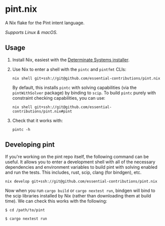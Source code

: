 # pint.nix

A Nix flake for the Pint intent language.

*Supports Linux & macOS.*

## Usage

1. Install Nix, easiest with the [Determinate Systems installer](https://github.com/DeterminateSystems/nix-installer).

2. Use Nix to enter a shell with the `pintc` and `pintfmt` CLIs:

   ```console
   nix shell git+ssh://git@github.com/essential-contributions/pint.nix
   ```

   By default, this installs `pintc` with solving capabilities (via the
   `pintWithSolver` package) by binding to `scip`. To build `pintc` purely with
   constraint checking capabilities, you can use:

   ```console
   nix shell git+ssh://git@github.com/essential-contributions/pint.nix#pint
   ```

3. Check that it works with:
   ```console
   pintc -h
   ```

## Developing pint

If you're working on the pint repo itself, the following command can be
useful. It allows you to enter a development shell with all of the necessary
dependencies and environment variables to build pint with solving enabled and
run the tests. This includes, rust, scip, clang (for bindgen), etc.

```console
nix develop git+ssh://git@github.com/essential-contributions/pint.nix
```

Now when you run `cargo build` or `cargo nextest run`, bindgen will bind to the
scip libraries installed by Nix (rather than downloading them at build time). We
can check this works with the following:

```console
$ cd /path/to/pint

$ cargo nextest run
```
